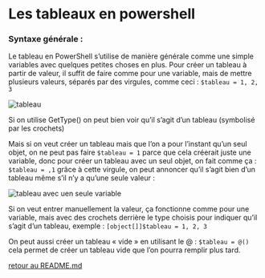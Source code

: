 # Les tableaux en powershell

### Syntaxe générale :

Le tableau en PowerShell s’utilise de manière générale comme une simple variables avec quelques petites choses en plus.
Pour créer un tableau à partir de valeur, il suffit de faire comme pour une variable, mais de mettre plusieurs valeurs, séparés par des virgules, comme ceci : ```$tableau = 1, 2, 3```

![tableau](https://github.com/LBROCHARD/cours-linux/blob/main/images/Capture%20d%E2%80%99%C3%A9cran%202020-12-13%20164203.png "un tableau")

Si on utilise GetType() on peut bien voir qu’il s’agit d’un tableau (symbolisé par les crochets)

Mais si on veut créer un tableau mais que l’on a pour l’instant qu’un seul objet, on ne peut pas faire ```$tableau = 1``` parce que cela créerait juste une variable, donc pour créer un tableau avec un seul objet, on fait comme ça : ```$tableau = ,1``` grâce à cette virgule, on peut annoncer qu’il s’agit bien d’un tableau même s’il n’y a qu’une seule valeur :

![tableau avec uen seule variable](https://github.com/LBROCHARD/cours-linux/blob/main/images/Capture%20d%E2%80%99%C3%A9cran%202020-12-13%20164433.png "ça marche pareil")

Si on veut entrer manuellement la valeur, ça fonctionne comme pour une variable, mais avec des crochets derrière le type choisis pour indiquer qu’il s’agit d’un tableau, exemple : ```[object[]]$tableau = 1, 2, 3```

On peut aussi créer un tableau « vide » en utilisant le @ : ```$tableau = @()``` cela permet de créer un tableau vide que l’on pourra remplir plus tard.





[retour au README.md](https://github.com/LBROCHARD/cours-linux)

